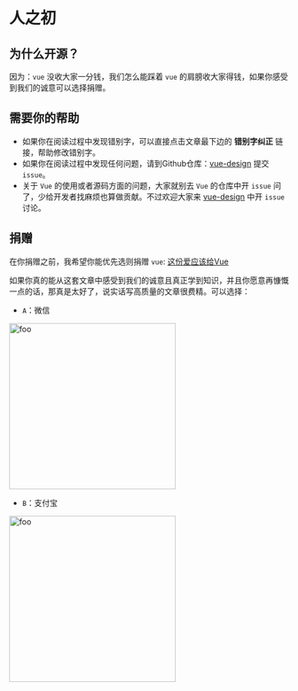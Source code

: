 # 人之初

## 为什么开源？

因为：`vue` 没收大家一分钱，我们怎么能踩着 `vue` 的肩膀收大家得钱，如果你感受到我们的诚意可以选择捐赠。

## 需要你的帮助

* 如果你在阅读过程中发现错别字，可以直接点击文章最下边的 **错别字纠正** 链接，帮助修改错别字。
* 如果你在阅读过程中发现任何问题，请到Github仓库：[vue-design](https://github.com/HcySunYang/vue-design) 提交 `issue`。
* 关于 `Vue` 的使用或者源码方面的问题，大家就别去 `Vue` 的仓库中开 `issue` 问了，少给开发者找麻烦也算做贡献。不过欢迎大家来 [vue-design](https://github.com/HcySunYang/vue-design) 中开 `issue` 讨论。

## 捐赠

在你捐赠之前，我希望你能优先选则捐赠 `vue`: [这份爱应该给Vue](https://cn.vuejs.org/support-vuejs/#One-time-Donations)

如果你真的能从这套文章中感受到我们的诚意且真正学到知识，并且你愿意再慷慨一点的话，那真是太好了，说实话写高质量的文章很费精。可以选择：

* `A`：微信

<img :src="$withBase('/weixin.jpg')" alt="foo" width="300">

* `B`：支付宝

<img :src="$withBase('/zfb.jpg')" alt="foo" width="300">

